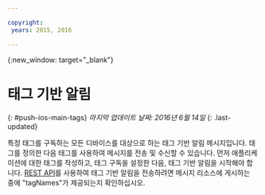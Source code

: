 ```yaml
---

copyright:
 years: 2015, 2016

---
```


{:new_window: target="_blank"}
# 태그 기반 알림 
{: #push-ios-main-tags}
*마지막 업데이트 날짜: 2016년 6월 14일*
{: .last-updated}

특정 태그를 구독하는 모든 디바이스를 대상으로 하는 태그 기반 알림 메시지입니다. 태그를 정의한 다음 태그를 사용하여 메시지를 전송 및 수신할 수 있습니다. 먼저 애플리케이션에 대한 태그를 작성하고, 태그 구독을 설정한 다음, 태그 기반 알림을 시작해야 합니다. [REST API](https://mobile.{DomainName}/imfpushrestapidocs/)를 사용하여 태그 기반 알림을 전송하려면 메시지 리소스에 게시하는 중에 "tagNames"가 제공되는지 확인하십시오.  
